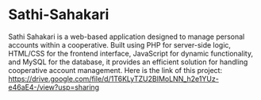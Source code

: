 # Sathi-Sahakari
Sathi Sahakari is a web-based application designed to manage personal accounts within a cooperative. 
Built using PHP for server-side logic, HTML/CSS for the frontend interface, JavaScript for dynamic functionality, 
and MySQL for the database, it provides an efficient solution for handling cooperative account management.
Here is the link of this project: https://drive.google.com/file/d/1T6KLyTZU2BIMoLNN_h2e1YUz-e46aE4-/view?usp=sharing
